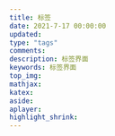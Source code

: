 ```yaml
---
title: 标签
date: 2021-7-17 00:00:00
updated:
type: "tags"
comments:
description: 标签界面
keywords: 标签界面
top_img:
mathjax:
katex:
aside:
aplayer:
highlight_shrink:
---
```

